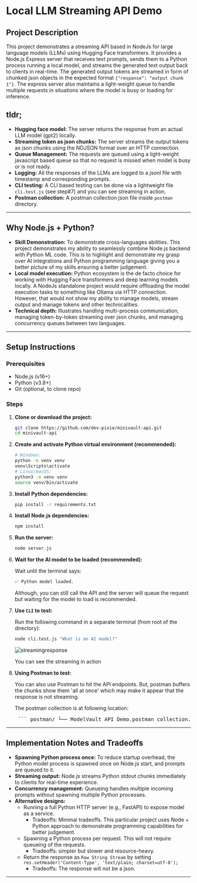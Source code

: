 # Local LLM Streaming API Demo

## Project Description  
This project demonstrates a streaming API based in NodeJs for large language models (LLMs) using Hugging Face transformers. It provides a Node.js Express server that receives text prompts, sends them to a Python process running a local model, and streams the generated text output back to clients in real-time. The generated output tokens are streamed in form of chunked json objects in the expected format `{"response": "output chunk 1"}`. The express server also maintains a light-weight queue to handle multiple requests in situations where the model is busy or loading for inference.

## tldr;

- **Hugging face model:** The server returns the response from an actual LLM model (gpt2) locally.
- **Streaming token as json chunks:** The server streams the output tokens as json chunks using the NDJSON format over an HTTP connection.
- **Queue Management:** The requests are queued using a light-weight javascript based queue so that no request is missed when model is busy or is not ready.
- **Logging:** All the responses of the LLMs are logged to a jsonl file with timestamp and corresponding prompts.
- **CLI testing:** A CLI based testing can be done via a lightweight file `cli.test.js` (see step#7) and you can see streaming in action.
- **Postman collection:** A postman collection json file inside `postman` directory.

---

## Why Node.js + Python?  
- **Skill Demonstration:** To demonstrate cross-languages abilities. This project demonstrates my ability to seamlessly combine Node.js backend with Python ML code. This is to highlight and demonstrate my grasp over AI integrations and Python programming language giving you a better picture of my skills ensuring a better judgement.
- **Local model execution:** Python ecosystem is the de facto choice for working with Hugging Face transformers and deep learning models locally. A NodeJs standalone project would require offloading the model execution tasks to something like Ollama via HTTP connection. However, that would not show my ability to manage models, stream output and manage tokens and other technicalities.     
- **Technical depth:** Illustrates handling multi-process communication, managing token-by-token streaming over json chunks, and managing concurrency queues between two languages.

---

## Setup Instructions  

### Prerequisites  
- Node.js (v16+)  
- Python (v3.8+)  
- Git (optional, to clone repo)  

### Steps

1. **Clone or download the project:** 
   ```bash
   git clone https://github.com/dev-pixie/minivault-api.git
   cd minivault-api
   ```

2. **Create and activate Python virtual environment (recommended):** 

    ```bash
    # Windows:
    python -m venv venv
    venv\Scripts\activate
    # Linux/macOS:
    python3 -m venv venv
    source venv/bin/activate
    ```

3. **Install Python dependencies:** 

    ```bash
    pip install -r requirements.txt
    ```

4. **Install Node.js dependencies:** 

    ```bash
    npm install
    ```

5. **Run the server:** 

    ```bash
    node server.js
    ```

6. **Wait for the AI model to be loaded (recommended):** 

   Wait until the terminal says: 
   ```bash
   ✅ Python model loaded.
   ```

   Although, you can still call the API and the server will queue the request but waiting for the model to load is recommended.

7. **Use `CLI` to test:** 

   Run the following command in a separate terminal (from root of the directory):
   ```bash
   node cli.test.js "What is an AI model?"
   ```
   ![streamingresponse](https://github.com/user-attachments/assets/5ce09418-9430-4367-8ad3-88d8f132acfa)

   You can see the streaming in action

8. **Using Postman to test:** 

    You can also use Postman to hit the API endpoints. But, postman buffers the chunks show them 'all at once' which may make it appear that the response is not streaming.

    The postman collection is at following location:

    <pre> ``` postman/ └── ModelVault API Demo.postman_collection.json ``` </pre>

---

## Implementation Notes and Tradeoffs  

- **Spawning Python process once:** To reduce startup overhead, the Python model process is spawned once on Node.js start, and prompts are queued to it.  
- **Streaming output:** Node.js streams Python stdout chunks immediately to clients for real-time experience.  
- **Concurrency management:** Queueing handles multiple incoming prompts without spawning multiple Python processes.  
- **Alternative designs:**  
  - Running a full Python HTTP server (e.g., FastAPI) to expose model as a service.
    - Tradeoffs: Minimal tradeoffs. This particular project uses Node + Python approach to demonstrate programming capabilities for better judgement. 
  - Spawning a Python process per request. This will not require queueing of the requests.  
    - Tradeoffs: simpler but slower and resource-heavy.
  - Return the response as `Raw String Stream` by setting `res.setHeader('Content-Type', 'text/plain; charset=utf-8');`
    - Tradeoffs: The response will not be a json.
---
